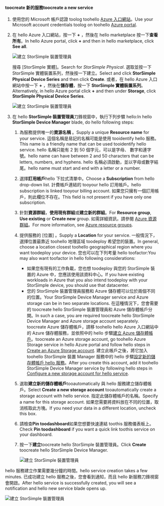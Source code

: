 <!--author=alkohli last changed:02/10/2017-->


#### <a name="toocreate-a-new-service"></a><span data-ttu-id="321f9-101">toocreate 新的服務</span><span class="sxs-lookup"><span data-stu-id="321f9-101">toocreate a new service</span></span>

1. <span data-ttu-id="321f9-102">使用您的 Microsoft 帳戶認證 toolog toohello [Azure 入口網站](https://portal.azure.com/)。</span><span class="sxs-lookup"><span data-stu-id="321f9-102">Use your Microsoft account credentials toolog on toohello [Azure portal](https://portal.azure.com/).</span></span>

2. <span data-ttu-id="321f9-103">在 hello Azure 入口網站，按一下   **+**  ，然後在 hello marketplace 按一下**查看所有**。</span><span class="sxs-lookup"><span data-stu-id="321f9-103">In hello Azure portal, click **+** and then in hello marketplace, click **See all**.</span></span>

    ![建立 StorSimple 裝置管理員](./media/storsimple-8000-create-new-service/createssdevman1.png)

    <span data-ttu-id="321f9-105">搜尋 [StorSimple 實體]。</span><span class="sxs-lookup"><span data-stu-id="321f9-105">Search for _StorSimple Physical_.</span></span> <span data-ttu-id="321f9-106">選取並按一下 StorSimple 實體裝置系列，然後按一下建立。</span><span class="sxs-lookup"><span data-stu-id="321f9-106">Select and click **StorSimple Physical Device Series** and then click **Create**.</span></span> <span data-ttu-id="321f9-107">或者，在 hello Azure 入口網站中按一下 **+**  ，然後在**儲存體**，按一下  **StorSimple 實體裝置系列**。</span><span class="sxs-lookup"><span data-stu-id="321f9-107">Alternatively, in hello Azure portal click **+** and then under **Storage**, click **StorSimple Physical Device Series**.</span></span>

    ![建立 StorSimple 裝置管理員](./media/storsimple-8000-create-new-service/createssdevman11.png)

3. <span data-ttu-id="321f9-109">在 hello **StorSimple 裝置管理員**刀鋒視窗中，執行下列步驟 hello:</span><span class="sxs-lookup"><span data-stu-id="321f9-109">In hello **StorSimple Device Manager** blade, do hello following steps:</span></span>
   
   1. <span data-ttu-id="321f9-110">為服務提供唯一的**資源名稱** 。</span><span class="sxs-lookup"><span data-stu-id="321f9-110">Supply a unique **Resource name** for your service.</span></span> <span data-ttu-id="321f9-111">這個名稱是易記的名稱可能是使用 tooidentify hello 服務。</span><span class="sxs-lookup"><span data-stu-id="321f9-111">This name is a friendly name that can be used tooidentify hello service.</span></span> <span data-ttu-id="321f9-112">hello 名稱只能有 2 到 50 個字元，可以是字母、 數字和連字號。</span><span class="sxs-lookup"><span data-stu-id="321f9-112">hello name can have between 2 and 50 characters that can be letters, numbers, and hyphens.</span></span> <span data-ttu-id="321f9-113">hello 名稱必須啟動，並以字母或數字結尾。</span><span class="sxs-lookup"><span data-stu-id="321f9-113">hello name must start and end with a letter or a number.</span></span>

   2. <span data-ttu-id="321f9-114">選擇**訂用帳戶**hello 下拉式清單中。</span><span class="sxs-lookup"><span data-stu-id="321f9-114">Choose a **Subscription** from hello drop-down list.</span></span> <span data-ttu-id="321f9-115">計費帳戶連結的 tooyour hello 訂用帳戶。</span><span class="sxs-lookup"><span data-stu-id="321f9-115">hello subscription is linked tooyour billing account.</span></span> <span data-ttu-id="321f9-116">如果您只擁有一個訂用帳戶，則此欄位不存在。</span><span class="sxs-lookup"><span data-stu-id="321f9-116">This field is not present if you have only one subscription.</span></span>

   3. <span data-ttu-id="321f9-117">針對**資源群組**，**使用現有群組**或**建立新的群組**。</span><span class="sxs-lookup"><span data-stu-id="321f9-117">For **Resource group**, **Use existing** or **Create new** group.</span></span> <span data-ttu-id="321f9-118">如需詳細資訊，請參閱 [Azure 資源群組](https://azure.microsoft.com/documentation/articles/virtual-machines-windows-infrastructure-resource-groups-guidelines/)。</span><span class="sxs-lookup"><span data-stu-id="321f9-118">For more information, see [Azure resource groups](https://azure.microsoft.com/documentation/articles/virtual-machines-windows-infrastructure-resource-groups-guidelines/).</span></span>
   
   4. <span data-ttu-id="321f9-119">提供服務的 [位置]  。</span><span class="sxs-lookup"><span data-stu-id="321f9-119">Supply a **Location** for your service.</span></span> <span data-ttu-id="321f9-120">一般情況下，選擇位置最靠近 toohello 地理區域 toodeploy 希望您的裝置。</span><span class="sxs-lookup"><span data-stu-id="321f9-120">In general, choose a location closest toohello geographical region where you want toodeploy your device.</span></span> <span data-ttu-id="321f9-121">您也可以在下列考量 hello toofactor:</span><span class="sxs-lookup"><span data-stu-id="321f9-121">You may also want toofactor in hello following considerations:</span></span> 
      
      * <span data-ttu-id="321f9-122">如果您有現有的工作負載，您也想 toodeploy 與您的 StorSimple 裝置的 Azure 中，您應該使用該資料中心。</span><span class="sxs-lookup"><span data-stu-id="321f9-122">If you have existing workloads in Azure that you also intend toodeploy with your StorSimple device, you should use that datacenter.</span></span>
      * <span data-ttu-id="321f9-123">您的 StorSimple 裝置管理員服務和 Azure 儲存體可以位於兩個不同的位置。</span><span class="sxs-lookup"><span data-stu-id="321f9-123">Your StorSimple Device Manager service and Azure storage can be in two separate locations.</span></span> <span data-ttu-id="321f9-124">在這種情況下，您會需要的 toocreate hello StorSimple 裝置管理員和 Azure 儲存體帳戶分開。</span><span class="sxs-lookup"><span data-stu-id="321f9-124">In such a case, you are required toocreate hello StorSimple Device Manager and Azure storage account separately.</span></span> <span data-ttu-id="321f9-125">toocreate Azure 儲存體帳戶，請移 toohello hello Azure 入口網站中的 Azure 儲存體服務，並依照中的 hello 步驟[建立 Azure 儲存體帳戶](../articles/storage/common/storage-create-storage-account.md#create-a-storage-account)。</span><span class="sxs-lookup"><span data-stu-id="321f9-125">toocreate an Azure storage account, go toohello Azure Storage service in hello Azure portal and follow hello steps in [Create an Azure Storage account](../articles/storage/common/storage-create-storage-account.md#create-a-storage-account).</span></span> <span data-ttu-id="321f9-126">建立此帳戶之後，將它加入 toohello StorSimple 裝置 Manager 服務中的 hello 步驟[設定新的儲存體帳戶 hello 服務](../articles/storsimple/storsimple-8000-deployment-walkthrough-u2.md#configure-a-new-storage-account-for-the-service)。</span><span class="sxs-lookup"><span data-stu-id="321f9-126">After you create this account, add it toohello StorSimple Device Manager service by following hello steps in [Configure a new storage account for hello service](../articles/storsimple/storsimple-8000-deployment-walkthrough-u2.md#configure-a-new-storage-account-for-the-service).</span></span>

   5. <span data-ttu-id="321f9-127">選取**建立新的儲存體帳戶**tooautomatically 與 hello 服務建立儲存體帳戶。</span><span class="sxs-lookup"><span data-stu-id="321f9-127">Select **Create a new storage account** tooautomatically create a storage account with hello service.</span></span> <span data-ttu-id="321f9-128">指定此儲存體帳戶的名稱。</span><span class="sxs-lookup"><span data-stu-id="321f9-128">Specify a name for this storage account.</span></span> <span data-ttu-id="321f9-129">如果您需要將資料放在不同的位置，取消核取此方塊。</span><span class="sxs-lookup"><span data-stu-id="321f9-129">If you need your data in a different location, uncheck this box.</span></span>

   6. <span data-ttu-id="321f9-130">請檢查**Pin toodashboard**如果您想要快速連結 toothis 服務儀表板上。</span><span class="sxs-lookup"><span data-stu-id="321f9-130">Check **Pin toodashboard** if you want a quick link toothis service on your dashboard.</span></span>
      
   7. <span data-ttu-id="321f9-131">按一下**建立**toocreate hello StorSimple 裝置管理員。</span><span class="sxs-lookup"><span data-stu-id="321f9-131">Click **Create** toocreate hello StorSimple Device Manager.</span></span>

       ![建立 StorSimple 裝置管理員](./media/storsimple-8000-create-new-service/createssdevman2.png)
   
<span data-ttu-id="321f9-133">hello 服務建立作業需要幾分鐘的時間。</span><span class="sxs-lookup"><span data-stu-id="321f9-133">hello service creation takes a few minutes.</span></span> <span data-ttu-id="321f9-134">已成功建立 hello 服務之後，您會看到通知，而且 hello 新服務刀鋒視窗會開啟。</span><span class="sxs-lookup"><span data-stu-id="321f9-134">After hello service is successfully created, you will see a notification and hello new service blade opens up.</span></span>
   
![建立 StorSimple 裝置管理員](./media/storsimple-8000-create-new-service/createssdevman5.png)


